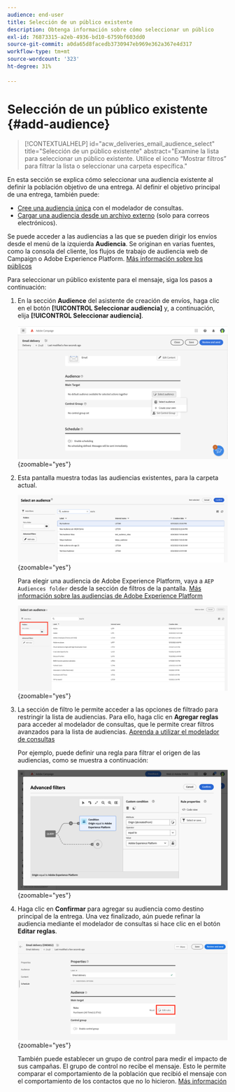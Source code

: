```yaml
---
audience: end-user
title: Selección de un público existente
description: Obtenga información sobre cómo seleccionar un público
exl-id: 76873315-a2eb-4936-bd10-6759bf603dd0
source-git-commit: a0da65d8facedb3730947eb969e362a367e4d317
workflow-type: tm+mt
source-wordcount: '323'
ht-degree: 31%

---
```



# Selección de un público existente {#add-audience}

>[!CONTEXTUALHELP]
>id="acw_deliveries_email_audience_select"
>title="Selección de un público existente"
>abstract="Examine la lista para seleccionar un público existente. Utilice el icono “Mostrar filtros” para filtrar la lista o seleccionar una carpeta específica."

En esta sección se explica cómo seleccionar una audiencia existente al definir la población objetivo de una entrega. Al definir el objetivo principal de una entrega, también puede:
* [Cree una audiencia única](one-time-audience.md) con el modelador de consultas.
* [Cargar una audiencia desde un archivo externo](file-audience.md) (solo para correos electrónicos).

Se puede acceder a las audiencias a las que se pueden dirigir los envíos desde el menú de la izquierda **Audiencia**. Se originan en varias fuentes, como la consola del cliente, los flujos de trabajo de audiencia web de Campaign o Adobe Experience Platform. [Más información sobre los públicos](manage-audience.md)

Para seleccionar un público existente para el mensaje, siga los pasos a continuación:

1. En la sección **Audience** del asistente de creación de envíos, haga clic en el botón **[!UICONTROL Seleccionar audiencia]** y, a continuación, elija **[!UICONTROL Seleccionar audiencia]**.

   ![](assets/create-audience.png){zoomable="yes"}

1. Esta pantalla muestra todas las audiencias existentes, para la carpeta actual.

   ![](assets/create-audience2.png){zoomable="yes"}

   Para elegir una audiencia de Adobe Experience Platform, vaya a `AEP Audiences folder` desde la sección de filtros de la pantalla. [Más información sobre las audiencias de Adobe Experience Platform](manage-audience.md#monitor)

   ![](assets/select-audience-folder.png){zoomable="yes"}

1. La sección de filtro le permite acceder a las opciones de filtrado para restringir la lista de audiencias. Para ello, haga clic en **Agregar reglas** para acceder al modelador de consultas, que le permite crear filtros avanzados para la lista de audiencias. [Aprenda a utilizar el modelador de consultas](../query/query-modeler-overview.md)

   Por ejemplo, puede definir una regla para filtrar el origen de las audiencias, como se muestra a continuación:

   ![](assets/filter-on-aep-audience.png){zoomable="yes"}

1. Haga clic en **Confirmar** para agregar su audiencia como destino principal de la entrega. Una vez finalizado, aún puede refinar la audiencia mediante el modelador de consultas si hace clic en el botón **Editar reglas**.

   ![](assets/refine-audience.png){zoomable="yes"}

   También puede establecer un grupo de control para medir el impacto de sus campañas. El grupo de control no recibe el mensaje. Esto le permite comparar el comportamiento de la población que recibió el mensaje con el comportamiento de los contactos que no lo hicieron. [Más información](control-group.md)

